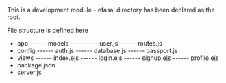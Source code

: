 This is a development module - efasal directory has been declared as the root.

File structure is defined here
- app
------ models
---------- user.js  <!-- our user model -->
------ routes.js    <!-- all the routes for our application -->
- config
------ auth.js      <!-- will hold all our client secret keys (facebook, twitter, google) -->
------ database.js  <!-- will hold our database connection settings -->
------ passport.js  <!-- configuring the strategies for passport -->
- views
------ index.ejs    <!-- show our home page with login links -->
------ login.ejs    <!-- show our login form -->
------ signup.ejs   <!-- show our signup form -->
------ profile.ejs  <!-- after a user logs in, they will see their profile -->
- package.json      <!-- handle our npm packages -->
- server.js         <!-- setup our application -->
